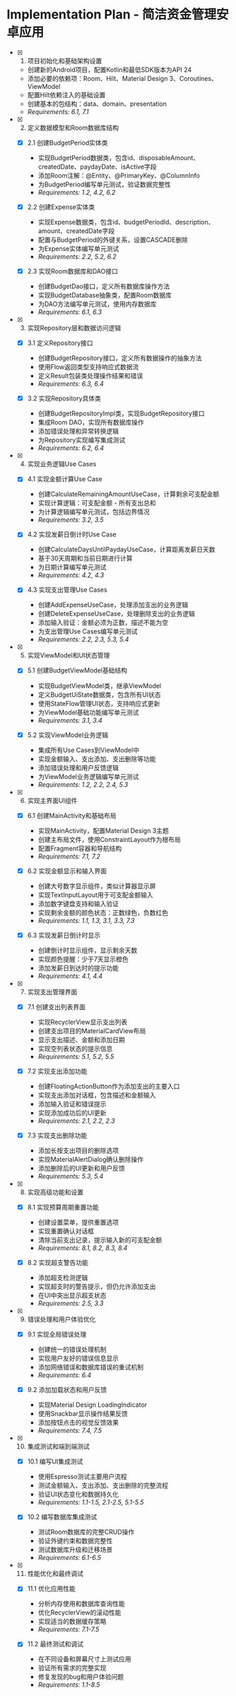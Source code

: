 # Implementation Plan - 简洁资金管理安卓应用

- [x] 1. 项目初始化和基础架构设置
  - 创建新的Android项目，配置Kotlin和最低SDK版本为API 24
  - 添加必要的依赖项：Room、Hilt、Material Design 3、Coroutines、ViewModel
  - 配置Hilt依赖注入的基础设置
  - 创建基本的包结构：data、domain、presentation
  - _Requirements: 6.1, 7.1_

- [x] 2. 定义数据模型和Room数据库结构
  - [x] 2.1 创建BudgetPeriod实体类
    - 实现BudgetPeriod数据类，包含id、disposableAmount、createdDate、paydayDate、isActive字段
    - 添加Room注解：@Entity、@PrimaryKey、@ColumnInfo
    - 为BudgetPeriod编写单元测试，验证数据完整性
    - _Requirements: 1.2, 4.2, 6.2_

  - [x] 2.2 创建Expense实体类
    - 实现Expense数据类，包含id、budgetPeriodId、description、amount、createdDate字段
    - 配置与BudgetPeriod的外键关系，设置CASCADE删除
    - 为Expense实体编写单元测试
    - _Requirements: 2.2, 5.2, 6.2_

  - [x] 2.3 实现Room数据库和DAO接口
    - 创建BudgetDao接口，定义所有数据库操作方法
    - 实现BudgetDatabase抽象类，配置Room数据库
    - 为DAO方法编写单元测试，使用内存数据库
    - _Requirements: 6.1, 6.3_

- [x] 3. 实现Repository层和数据访问逻辑
  - [x] 3.1 定义Repository接口
    - 创建BudgetRepository接口，定义所有数据操作的抽象方法
    - 使用Flow返回类型支持响应式数据流
    - 定义Result包装类处理操作结果和错误
    - _Requirements: 6.3, 6.4_

  - [x] 3.2 实现Repository具体类
    - 创建BudgetRepositoryImpl类，实现BudgetRepository接口
    - 集成Room DAO，实现所有数据库操作
    - 添加错误处理和异常转换逻辑
    - 为Repository实现编写集成测试
    - _Requirements: 6.2, 6.4_

- [x] 4. 实现业务逻辑Use Cases
  - [x] 4.1 实现金额计算Use Case
    - 创建CalculateRemainingAmountUseCase，计算剩余可支配金额
    - 实现计算逻辑：可支配金额 - 所有支出总和
    - 为计算逻辑编写单元测试，包括边界情况
    - _Requirements: 3.2, 3.5_

  - [x] 4.2 实现发薪日倒计时Use Case
    - 创建CalculateDaysUntilPaydayUseCase，计算距离发薪日天数
    - 基于30天周期和当前日期进行计算
    - 为日期计算编写单元测试
    - _Requirements: 4.2, 4.3_

  - [x] 4.3 实现支出管理Use Cases
    - 创建AddExpenseUseCase，处理添加支出的业务逻辑
    - 创建DeleteExpenseUseCase，处理删除支出的业务逻辑
    - 添加输入验证：金额必须为正数，描述不能为空
    - 为支出管理Use Cases编写单元测试
    - _Requirements: 2.2, 2.3, 5.3, 5.4_

- [x] 5. 实现ViewModel和UI状态管理
  - [x] 5.1 创建BudgetViewModel基础结构
    - 实现BudgetViewModel类，继承ViewModel
    - 定义BudgetUiState数据类，包含所有UI状态
    - 使用StateFlow管理UI状态，支持响应式更新
    - 为ViewModel基础功能编写单元测试
    - _Requirements: 3.1, 3.4_

  - [x] 5.2 实现ViewModel业务逻辑
    - 集成所有Use Cases到ViewModel中
    - 实现金额输入、支出添加、支出删除等功能
    - 添加错误处理和用户反馈逻辑
    - 为ViewModel业务逻辑编写单元测试
    - _Requirements: 1.2, 2.2, 2.4, 5.3_

- [x] 6. 实现主界面UI组件
  - [x] 6.1 创建MainActivity和基础布局
    - 实现MainActivity，配置Material Design 3主题
    - 创建主布局文件，使用ConstraintLayout作为根布局
    - 配置Fragment容器和导航结构
    - _Requirements: 7.1, 7.2_

  - [x] 6.2 实现金额显示和输入界面
    - 创建大号数字显示组件，类似计算器显示屏
    - 实现TextInputLayout用于可支配金额输入
    - 添加数字键盘支持和输入验证
    - 实现剩余金额的颜色状态：正数绿色，负数红色
    - _Requirements: 1.1, 1.3, 3.1, 3.3, 7.3_

  - [x] 6.3 实现发薪日倒计时显示
    - 创建倒计时显示组件，显示剩余天数
    - 实现颜色提醒：少于7天显示橙色
    - 添加发薪日到达时的提示功能
    - _Requirements: 4.1, 4.4_

- [x] 7. 实现支出管理界面
  - [x] 7.1 创建支出列表界面
    - 实现RecyclerView显示支出列表
    - 创建支出项目的MaterialCardView布局
    - 显示支出描述、金额和添加日期
    - 实现空列表状态的提示信息
    - _Requirements: 5.1, 5.2, 5.5_

  - [x] 7.2 实现支出添加功能
    - 创建FloatingActionButton作为添加支出的主要入口
    - 实现支出添加对话框，包含描述和金额输入
    - 添加输入验证和错误提示
    - 实现添加成功后的UI更新
    - _Requirements: 2.1, 2.2, 2.3_

  - [x] 7.3 实现支出删除功能
    - 添加长按支出项目的删除选项
    - 实现MaterialAlertDialog确认删除操作
    - 添加删除后的UI更新和用户反馈
    - _Requirements: 5.3, 5.4_

- [x] 8. 实现高级功能和设置
  - [x] 8.1 实现预算周期重置功能
    - 创建设置菜单，提供重置选项
    - 实现重置确认对话框
    - 清除当前支出记录，提示输入新的可支配金额
    - _Requirements: 8.1, 8.2, 8.3, 8.4_

  - [x] 8.2 实现超支警告功能
    - 添加超支检测逻辑
    - 实现超支时的警告提示，但仍允许添加支出
    - 在UI中突出显示超支状态
    - _Requirements: 2.5, 3.3_

- [x] 9. 错误处理和用户体验优化
  - [x] 9.1 实现全局错误处理
    - 创建统一的错误处理机制
    - 实现用户友好的错误信息显示
    - 添加网络错误和数据库错误的重试机制
    - _Requirements: 6.4_

  - [x] 9.2 添加加载状态和用户反馈
    - 实现Material Design LoadingIndicator
    - 使用Snackbar显示操作结果反馈
    - 添加按钮点击的视觉反馈效果
    - _Requirements: 7.4, 7.5_

- [x] 10. 集成测试和端到端测试
  - [x] 10.1 编写UI集成测试
    - 使用Espresso测试主要用户流程
    - 测试金额输入、支出添加、支出删除的完整流程
    - 验证UI状态变化和数据持久化
    - _Requirements: 1.1-1.5, 2.1-2.5, 5.1-5.5_

  - [x] 10.2 编写数据库集成测试
    - 测试Room数据库的完整CRUD操作
    - 验证外键约束和数据完整性
    - 测试数据库升级和迁移场景
    - _Requirements: 6.1-6.5_

- [x] 11. 性能优化和最终调试
  - [x] 11.1 优化应用性能
    - 分析内存使用和数据库查询性能
    - 优化RecyclerView的滚动性能
    - 实现适当的数据缓存策略
    - _Requirements: 7.1-7.5_

  - [x] 11.2 最终测试和调试
    - 在不同设备和屏幕尺寸上测试应用
    - 验证所有需求的完整实现
    - 修复发现的bug和用户体验问题
    - _Requirements: 1.1-8.5_
